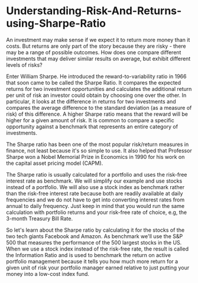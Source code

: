 # Understanding-Risk-And-Returns-using-Sharpe-Ratio
An investment may make sense if we expect it to return more money than it costs. But returns are only part of the story because they are risky - there may be a range of possible outcomes. How does one compare different investments that may deliver similar results on average, but exhibit different levels of risks?



Enter William Sharpe. He introduced the reward-to-variability ratio in 1966 that soon came to be called the Sharpe Ratio. It compares the expected returns for two investment opportunities and calculates the additional return per unit of risk an investor could obtain by choosing one over the other. In particular, it looks at the difference in returns for two investments and compares the average difference to the standard deviation (as a measure of risk) of this difference. A higher Sharpe ratio means that the reward will be higher for a given amount of risk. It is common to compare a specific opportunity against a benchmark that represents an entire category of investments.

The Sharpe ratio has been one of the most popular risk/return measures in finance, not least because it's so simple to use. It also helped that Professor Sharpe won a Nobel Memorial Prize in Economics in 1990 for his work on the capital asset pricing model (CAPM).

The Sharpe ratio is usually calculated for a portfolio and uses the risk-free interest rate as benchmark. We will simplify our example and use stocks instead of a portfolio. We will also use a stock index as benchmark rather than the risk-free interest rate because both are readily available at daily frequencies and we do not have to get into converting interest rates from annual to daily frequency. Just keep in mind that you would run the same calculation with portfolio returns and your risk-free rate of choice, e.g, the 3-month Treasury Bill Rate.

So let's learn about the Sharpe ratio by calculating it for the stocks of the two tech giants Facebook and Amazon. As benchmark we'll use the S&P 500 that measures the performance of the 500 largest stocks in the US. When we use a stock index instead of the risk-free rate, the result is called the Information Ratio and is used to benchmark the return on active portfolio management because it tells you how much more return for a given unit of risk your portfolio manager earned relative to just putting your money into a low-cost index fund.
